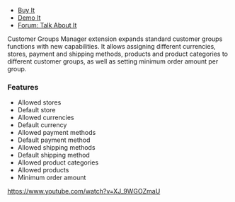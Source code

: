 
 - [Buy It](https://merchantprotocol.com/store/magento-extensions/magento-v1-0/customer-groups-manager.html)
 - [Demo It](http://demo.merchantprotocol.com/M1-customer-group/)
 - [Forum: Talk About It](https://merchantprotocol.com/forums/forum/magento-plugin-forum/customer-groups-manager/)

Customer Groups Manager extension expands standard customer groups functions with new capabilities. It allows assigning different currencies, stores, payment and shipping methods, products and product categories to different customer groups, as well as setting minimum order amount per group.

### Features

 - Allowed stores
 - Default store
 - Allowed currencies
 - Default currency
 - Allowed payment methods
 - Default payment method
 - Allowed shipping methods
 - Default shipping method
 - Allowed product categories
 - Allowed products
 - Minimum order amount

 https://www.youtube.com/watch?v=XJ_9WGOZmaU